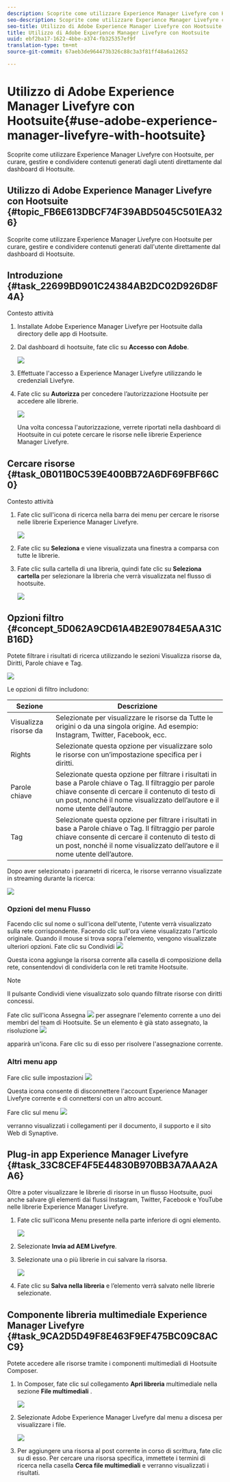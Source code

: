 ```yaml
---
description: Scoprite come utilizzare Experience Manager Livefyre con Hootsuite per curare, gestire e condividere contenuti generati dall'utente direttamente dal dashboard di Hootsuite.
seo-description: Scoprite come utilizzare Experience Manager Livefyre con Hootsuite, per curare, gestire e condividere contenuti generati dagli utenti direttamente dal dashboard di Hootsuite.
seo-title: Utilizzo di Adobe Experience Manager Livefyre con Hootsuite
title: Utilizzo di Adobe Experience Manager Livefyre con Hootsuite
uuid: ebf2ba17-1622-4bbe-a374-fb325357ef9f
translation-type: tm+mt
source-git-commit: 67aeb3de964473b326c88c3a3f81ff48a6a12652

---
```



# Utilizzo di Adobe Experience Manager Livefyre con Hootsuite{#use-adobe-experience-manager-livefyre-with-hootsuite}

Scoprite come utilizzare Experience Manager Livefyre con Hootsuite, per curare, gestire e condividere contenuti generati dagli utenti direttamente dal dashboard di Hootsuite.

## Utilizzo di Adobe Experience Manager Livefyre con Hootsuite {#topic_FB6E613DBCF74F39ABD5045C501EA326}

Scoprite come utilizzare Experience Manager Livefyre con Hootsuite per curare, gestire e condividere contenuti generati dall'utente direttamente dal dashboard di Hootsuite.

## Introduzione {#task_22699BD901C24384AB2DC02D926D8F4A}

Contesto attività

1. Installate Adobe Experience Manager Livefyre per Hootsuite dalla directory delle app di Hootsuite.

1. Dal dashboard di hootsuite, fate clic su **Accesso con Adobe**.

   ![](assets/hootsuite-login.png)

1. Effettuate l'accesso a Experience Manager Livefyre utilizzando le credenziali Livefyre.
1. Fate clic su **Autorizza** per concedere l’autorizzazione Hootsuite per accedere alle librerie.

   ![](assets/hootsuite-authorize.png)

   Una volta concessa l'autorizzazione, verrete riportati nella dashboard di Hootsuite in cui potete cercare le risorse nelle librerie Experience Manager Livefyre.

## Cercare risorse {#task_0B011B0C539E400BB72A6DF69FBF66C0}

Contesto attività

1. Fate clic sull'icona di ricerca nella barra dei menu per cercare le risorse nelle librerie Experience Manager Livefyre.

   ![](assets/hootsuite-search.png)

1. Fate clic su **Seleziona** e viene visualizzata una finestra a comparsa con tutte le librerie.
1. Fate clic sulla cartella di una libreria, quindi fate clic su **Seleziona cartella** per selezionare la libreria che verrà visualizzata nel flusso di hootsuite.

   ![](assets/hootsuite-select.png)

## Opzioni filtro {#concept_5D062A9CD61A4B2E90784E5AA31CB16D}

Potete filtrare i risultati di ricerca utilizzando le sezioni Visualizza risorse da, Diritti, Parole chiave e Tag.

![](assets/hootsuite-filters.png)

Le opzioni di filtro includono:

| Sezione | Descrizione |
|--- |--- |
| Visualizza risorse da | Selezionate per visualizzare le risorse da Tutte le origini o da una singola origine. Ad esempio: Instagram, Twitter, Facebook, ecc. |
| Rights | Selezionate questa opzione per visualizzare solo le risorse con un’impostazione specifica per i diritti. |
| Parole chiave | Selezionate questa opzione per filtrare i risultati in base a Parole chiave o Tag. Il filtraggio per parole chiave consente di cercare il contenuto di testo di un post, nonché il nome visualizzato dell’autore e il nome utente dell’autore. |
| Tag | Selezionate questa opzione per filtrare i risultati in base a Parole chiave o Tag. Il filtraggio per parole chiave consente di cercare il contenuto di testo di un post, nonché il nome visualizzato dell’autore e il nome utente dell’autore. |

Dopo aver selezionato i parametri di ricerca, le risorse verranno visualizzate in streaming durante la ricerca:

![](assets/hootsuite-stream.png)

### Opzioni del menu Flusso

Facendo clic sul nome o sull'icona dell'utente, l'utente verrà visualizzato sulla rete corrispondente. Facendo clic sull'ora viene visualizzato l'articolo originale. Quando il mouse si trova sopra l'elemento, vengono visualizzate ulteriori opzioni. Fate clic su Condividi ![](assets/share.png)

Questa icona aggiunge la risorsa corrente alla casella di composizione della rete, consentendovi di condividerla con le reti tramite Hootsuite.

>[!NOTE]
>
>Il pulsante Condividi viene visualizzato solo quando filtrate risorse con diritti concessi.

Fate clic sull'icona Assegna ![](assets/assign.png) per assegnare l'elemento corrente a uno dei membri del team di Hootsuite. Se un elemento è già stato assegnato, la risoluzione ![](assets/resolve.png)

apparirà un'icona. Fare clic su di esso per risolvere l'assegnazione corrente.

### Altri menu app

Fare clic sulle impostazioni ![](assets/settings.png)

Questa icona consente di disconnettere l'account Experience Manager Livefyre corrente e di connettersi con un altro account.

Fare clic sul menu ![](assets/menu.png)

verranno visualizzati i collegamenti per il documento, il supporto e il sito Web di Synaptive.

## Plug-in app Experience Manager Livefyre {#task_33C8CEF4F5E44830B970BB3A7AAA2AA6}

Oltre a poter visualizzare le librerie di risorse in un flusso Hootsuite, puoi anche salvare gli elementi dai flussi Instagram, Twitter, Facebook e YouTube nelle librerie Experience Manager Livefyre.

1. Fate clic sull'icona Menu presente nella parte inferiore di ogni elemento.

   ![](assets/hootsuite-menu-icon.png)

1. Selezionate **Invia ad AEM Livefyre**.
1. Selezionate una o più librerie in cui salvare la risorsa.

   ![](assets/hootsuite-save.png)

1. Fate clic su **Salva nella libreria** e l’elemento verrà salvato nelle librerie selezionate.

## Componente libreria multimediale Experience Manager Livefyre {#task_9CA2D5D49F8E463F9EF475BC09C8ACC9}

Potete accedere alle risorse tramite i componenti multimediali di Hootsuite Composer.

1. In Composer, fate clic sul collegamento **Apri libreria** multimediale nella sezione **File multimediali** .

   ![](assets/hootsuite-open-media-library.png)

1. Selezionate Adobe Experience Manager Livefyre dal menu a discesa per visualizzare i file.

   ![](assets/hootsuite-aem-files.png)

1. Per aggiungere una risorsa al post corrente in corso di scrittura, fate clic su di esso. Per cercare una risorsa specifica, immettete i termini di ricerca nella casella **Cerca file multimediali** e verranno visualizzati i risultati.
